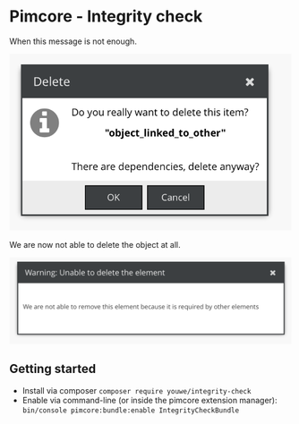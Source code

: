 # Pimcore - Integrity check
When this message is not enough.

![When this message is not enough](/docs/normal_delete_message.png)

We are now not able to delete the object at all.

![New delete message](/docs/new_delete_message.png)

## Getting started
 * Install via composer ```composer require youwe/integrity-check```
 * Enable via command-line (or inside the pimcore extension manager): ```bin/console pimcore:bundle:enable IntegrityCheckBundle```


